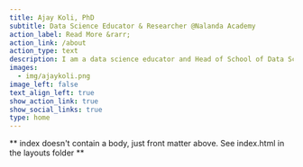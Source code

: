```yaml
---
title: Ajay Koli, PhD
subtitle: Data Science Educator & Researcher @Nalanda Academy
action_label: Read More &rarr;
action_link: /about
action_type: text
description: I am a data science educator and Head of School of Data Science at the [Nalanda Academy](https://nalanda-academy.org/) - Wardha, India. I provide free data science education to under-represented students using [R](https://www.r-project.org/) & [RStudio](https://www.rstudio.com/). I am sincerely trying to make teaching and learning data science less painful. 🙂<br><br>I am accepting invitations to teach/talk about data science.
images:
  - img/ajaykoli.png
image_left: false
text_align_left: true
show_action_link: true
show_social_links: true
type: home
---
```


** index doesn't contain a body, just front matter above.
See index.html in the layouts folder **
